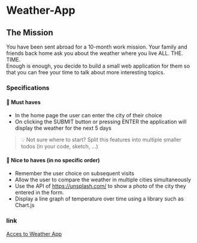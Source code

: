 # Weather-App

## The Mission

You have been sent abroad for a 10-month work mission. Your family and friends back home ask you about the weather where you live ALL. THE. TIME.  
Enough is enough, you decide to build a small web application for them so that you can free your time to talk about more interesting topics.

### Specifications

#### 🌱 Must haves

-   In the home page the user can enter the city of their choice 
-   On clicking the SUBMIT button or pressing ENTER the application will display the weather for the next 5 days

> 💡 Not sure where to start? Split this features into multiple smaller todos (in your code, sketch, ...)

#### 🌼 Nice to haves (in no specific order)

-   Remember the user choice on subsequent visits
-   Allow the user to compare the weather in multiple cities simultaneously
-   Use the API of https://unsplash.com/ to show a photo of the city they entered in the form.
-   Display a line graph of temperature over time using a library such as Chart.js

### link
<a href = "https://eddyver.github.io/Weather-App/"> Acces to Weather App </a>
